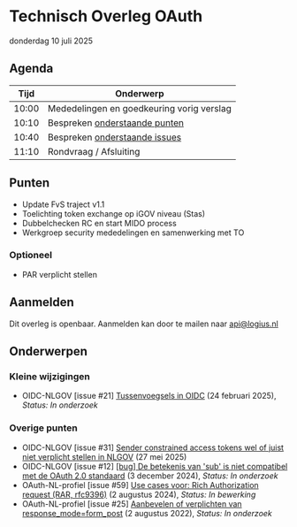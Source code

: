 <!-----------------------------







   :warning: Dit bestand wordt automatisch gegenereerd.
   :warning: Handmatige toevoegingen worden overschreven.







----------------------------->
# Technisch Overleg OAuth

donderdag 10 juli 2025

## Agenda

| Tijd  | Onderwerp                                     |
| ----- | --------------------------------------------- |
| 10:00 | Mededelingen en goedkeuring vorig verslag     |
| 10:10 | Bespreken [onderstaande punten](#punten)      |
| 10:40 | Bespreken [onderstaande issues](#onderwerpen) |
| 11:10 | Rondvraag / Afsluiting                        |

## Punten

- Update FvS traject v1.1
- Toelichting token exchange op iGOV niveau (Stas)
- Dubbelchecken RC en start MIDO process
- Werkgroep security mededelingen en samenwerking met TO

### Optioneel

- PAR verplicht stellen

## Aanmelden

Dit overleg is openbaar. Aanmelden kan door te mailen naar api@logius.nl

## Onderwerpen

### Kleine wijzigingen
* OIDC-NLGOV [issue #21] [Tussenvoegsels in OIDC](https://github.com/Logius-standaarden/OIDC-NLGOV/issues/21) (24 februari 2025), _Status: In onderzoek_

### Overige punten
* OIDC-NLGOV [issue #31] [Sender constrained access tokens wel of juist niet verplicht stellen in NLGOV](https://github.com/Logius-standaarden/OIDC-NLGOV/issues/31) (27 mei 2025)
* OIDC-NLGOV [issue #12] [[bug] De betekenis van 'sub' is niet compatibel met de OAuth 2.0 standaard](https://github.com/Logius-standaarden/OIDC-NLGOV/issues/12) (3 december 2024), _Status: In onderzoek_
* OAuth-NL-profiel [issue #59] [Use cases voor: Rich Authorization request (RAR, rfc9396)](https://github.com/Logius-standaarden/OAuth-NL-profiel/issues/59) (2 augustus 2024), _Status: In bewerking_
* OAuth-NL-profiel [issue #25] [Aanbevelen of verplichten van response_mode=form_post](https://github.com/Logius-standaarden/OAuth-NL-profiel/issues/25) (2 augustus 2022), _Status: In onderzoek_
